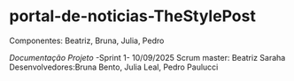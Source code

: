 # portal-de-noticias-TheStylePost
Componentes: Beatriz, Bruna, Julia, Pedro

*Documentação Projeto*
-Sprint 1-
10/09/2025
Scrum master: Beatriz Saraha
Desenvolvedores:Bruna Bento, Julia Leal, Pedro Paulucci

